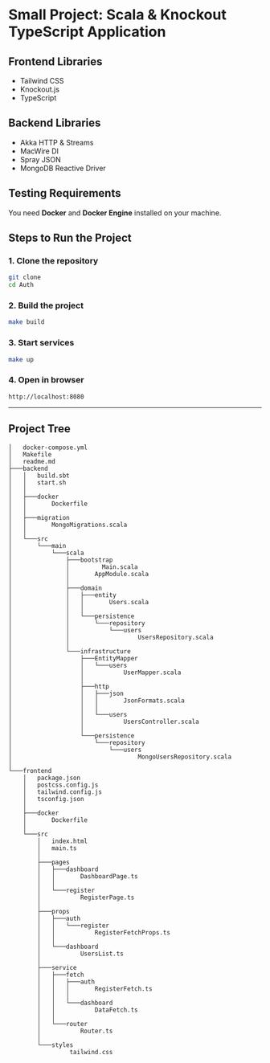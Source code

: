 # Small Project: Scala & Knockout TypeScript Application

## Frontend Libraries

* Tailwind CSS
* Knockout.js
* TypeScript

## Backend Libraries

* Akka HTTP & Streams
* MacWire DI
* Spray JSON
* MongoDB Reactive Driver

## Testing Requirements

You need **Docker** and **Docker Engine** installed on your machine.

## Steps to Run the Project

### 1. Clone the repository

```bash
git clone 
cd Auth
```

### 2. Build the project

```bash
make build
```

### 3. Start services

```bash
make up
```

### 4. Open in browser

```
http://localhost:8080
```

---

## Project Tree

```
│   docker-compose.yml
│   Makefile
│   readme.md
├───backend
│   │   build.sbt
│   │   start.sh
│   │
│   ├───docker
│   │       Dockerfile
│   │
│   ├───migration
│   │       MongoMigrations.scala
│   │
│   └───src
│       └───main
│           └───scala
│               ├───bootstrap
│               │         Main.scala
│               │       AppModule.scala
│               │
│               ├───domain
│               │   ├───entity
│               │   │       Users.scala
│               │   │
│               │   └───persistence
│               │       └───repository
│               │           └───users
│               │                   UsersRepository.scala
│               │
│               └───infrastructure
│                   ├───EntityMapper
│                   │   └───users
│                   │           UserMapper.scala
│                   │
│                   ├───http
│                   │   ├───json
│                   │   │       JsonFormats.scala
│                   │   │
│                   │   └───users
│                   │           UsersController.scala
│                   │
│                   └───persistence
│                       └───repository
│                           └───users
│                                   MongoUsersRepository.scala
│
└───frontend
    │   package.json
    │   postcss.config.js
    │   tailwind.config.js
    │   tsconfig.json
    │
    ├───docker
    │       Dockerfile
    │
    └───src
        │   index.html
        │   main.ts
        │
        ├───pages
        │   ├───dashboard
        │   │       DashboardPage.ts
        │   │
        │   └───register
        │           RegisterPage.ts
        │
        ├───props
        │   ├───auth
        │   │   └───register
        │   │           RegisterFetchProps.ts
        │   │
        │   └───dashboard
        │           UsersList.ts
        │
        ├───service
        │   ├───fetch
        │   │   ├───auth
        │   │   │       RegisterFetch.ts
        │   │   │
        │   │   └───dashboard
        │   │           DataFetch.ts
        │   │
        │   └───router
        │           Router.ts
        │
        └───styles
                 tailwind.css
```


